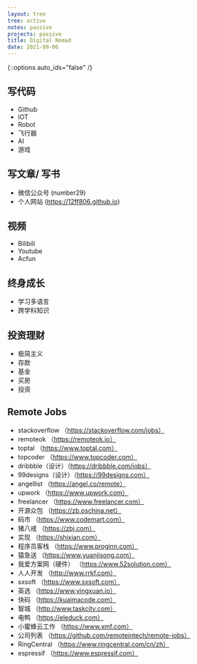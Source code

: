 ```yaml
---
layout: tree
tree: active
notes: passive
projects: passive
title: Digital Nomad
date: 2021-09-06
---
```



{::options auto_ids="false" /}


## 写代码
* Github
* IOT
* Robot
* 飞行器
* AI
* 游戏

## 写文章/ 写书
* 微信公众号 (number29)
* 个人网站 (https://12ff806.github.io)

## 视频
* Bilibili
* Youtube
* Acfun

## 终身成长
* 学习多语言
* 跨学科知识

## 投资理财
* 极简主义
* 存款
* 基金
* 买房
* 投资

## Remote Jobs
* stackoverflow （https://stackoverflow.com/jobs）
* remoteok （https://remoteok.io）
* toptal （https://www.toptal.com）
* topcoder （https://www.topcoder.com）
* dribbble（设计）（https://dribbble.com/jobs）
* 99designs（设计）（https://99designs.com）
* angellist （https://angel.co/remote）
* upwork （https://www.upwork.com）
* freelancer （https://www.freelancer.com）
* 开源众包 （https://zb.oschina.net）
* 码市 （https://www.codemart.com）
* 猪八戒 （https://zbj.com）
* 实现 （https://shixian.com）
* 程序员客栈 （https://www.proginn.com）
* 猿急送 （https://www.yuanjisong.com）
* 我爱方案网（硬件） （https://www.52solution.com）
* 人人开发 （http://www.rrkf.com）
* sxsoft （https://www.sxsoft.com）
* 英选 （https://www.yingxuan.io）
* 快码 （https://kuaimacode.com）
* 智城 （http://www.taskcity.com）
* 电鸭 （https://eleduck.com）
* 小蜜蜂云工作 （https://www.xmf.com）
* 公司列表 （https://github.com/remoteintech/remote-jobs）
* RingCentral （https://www.ringcentral.com/cn/zh）
* espressif （https://www.espressif.com）

